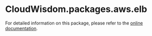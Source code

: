 # CloudWisdom.packages.aws.elb

For detailed information on this package, please refer to the [online documentation](https://docs.virtana.com/en/aws.html).
